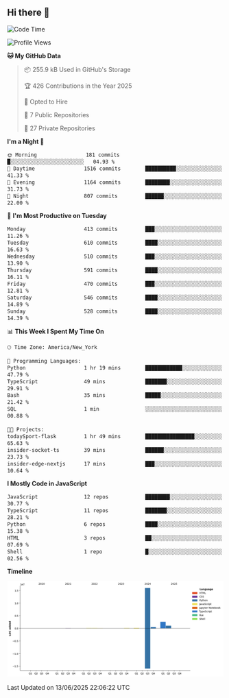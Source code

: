 ## Hi there 👋

<!--START_SECTION:waka-->
![Code Time](http://img.shields.io/badge/Code%20Time-338%20hrs%2047%20mins-blue)

![Profile Views](http://img.shields.io/badge/Profile%20Views-5-blue)

**🐱 My GitHub Data** 

> 📦 255.9 kB Used in GitHub's Storage 
 > 
> 🏆 426 Contributions in the Year 2025
 > 
> 💼 Opted to Hire
 > 
> 📜 7 Public Repositories 
 > 
> 🔑 27 Private Repositories 
 > 
**I'm a Night 🦉** 

```text
🌞 Morning                181 commits         █░░░░░░░░░░░░░░░░░░░░░░░░   04.93 % 
🌆 Daytime                1516 commits        ██████████░░░░░░░░░░░░░░░   41.33 % 
🌃 Evening                1164 commits        ████████░░░░░░░░░░░░░░░░░   31.73 % 
🌙 Night                  807 commits         ██████░░░░░░░░░░░░░░░░░░░   22.00 % 
```
📅 **I'm Most Productive on Tuesday** 

```text
Monday                   413 commits         ███░░░░░░░░░░░░░░░░░░░░░░   11.26 % 
Tuesday                  610 commits         ████░░░░░░░░░░░░░░░░░░░░░   16.63 % 
Wednesday                510 commits         ███░░░░░░░░░░░░░░░░░░░░░░   13.90 % 
Thursday                 591 commits         ████░░░░░░░░░░░░░░░░░░░░░   16.11 % 
Friday                   470 commits         ███░░░░░░░░░░░░░░░░░░░░░░   12.81 % 
Saturday                 546 commits         ████░░░░░░░░░░░░░░░░░░░░░   14.89 % 
Sunday                   528 commits         ████░░░░░░░░░░░░░░░░░░░░░   14.39 % 
```


📊 **This Week I Spent My Time On** 

```text
🕑︎ Time Zone: America/New_York

💬 Programming Languages: 
Python                   1 hr 19 mins        ████████████░░░░░░░░░░░░░   47.79 % 
TypeScript               49 mins             ███████░░░░░░░░░░░░░░░░░░   29.91 % 
Bash                     35 mins             █████░░░░░░░░░░░░░░░░░░░░   21.42 % 
SQL                      1 min               ░░░░░░░░░░░░░░░░░░░░░░░░░   00.88 % 

🐱‍💻 Projects: 
todaySport-flask         1 hr 49 mins        ████████████████░░░░░░░░░   65.63 % 
insider-socket-ts        39 mins             ██████░░░░░░░░░░░░░░░░░░░   23.73 % 
insider-edge-nextjs      17 mins             ███░░░░░░░░░░░░░░░░░░░░░░   10.64 % 
```

**I Mostly Code in JavaScript** 

```text
JavaScript               12 repos            ████████░░░░░░░░░░░░░░░░░   30.77 % 
TypeScript               11 repos            ███████░░░░░░░░░░░░░░░░░░   28.21 % 
Python                   6 repos             ████░░░░░░░░░░░░░░░░░░░░░   15.38 % 
HTML                     3 repos             ██░░░░░░░░░░░░░░░░░░░░░░░   07.69 % 
Shell                    1 repo              █░░░░░░░░░░░░░░░░░░░░░░░░   02.56 % 
```



**Timeline**

![Lines of Code chart](https://raw.githubusercontent.com/dikshithvishnu/dikshithvishnu/main/assets/bar_graph.png)


 Last Updated on 13/06/2025 22:06:22 UTC
<!--END_SECTION:waka-->

